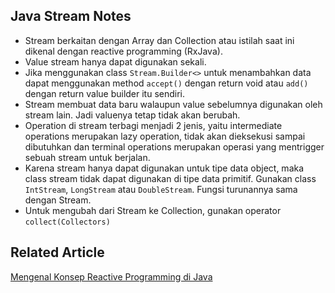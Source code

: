 ## Java Stream Notes

* Stream berkaitan dengan Array dan Collection atau istilah saat ini dikenal dengan reactive programming (RxJava).
* Value stream hanya dapat digunakan sekali.
* Jika menggunakan class `Stream.Builder<>` untuk menambahkan data dapat menggunakan method `accept()` dengan return void atau `add()` dengan return value builder itu sendiri.
* Stream membuat data baru walaupun value sebelumnya digunakan oleh stream lain. Jadi valuenya tetap tidak akan berubah.
* Operation di stream terbagi menjadi 2 jenis, yaitu intermediate operations merupakan lazy operation, tidak akan dieksekusi sampai dibutuhkan dan terminal operations merupakan operasi yang mentrigger sebuah stream untuk berjalan.
* Karena stream hanya dapat digunakan untuk tipe data object, maka class stream tidak dapat digunakan di tipe data primitif. Gunakan class `IntStream`, `LongStream` atau `DoubleStream`. Fungsi turunannya sama dengan Stream.
* Untuk mengubah dari Stream ke Collection, gunakan operator `collect(Collectors)`

## Related Article
[Mengenal Konsep Reactive Programming di Java](https://ichwansholihin.medium.com/mengenal-konsep-reactive-programming-di-java-ecc6fde79dac)
